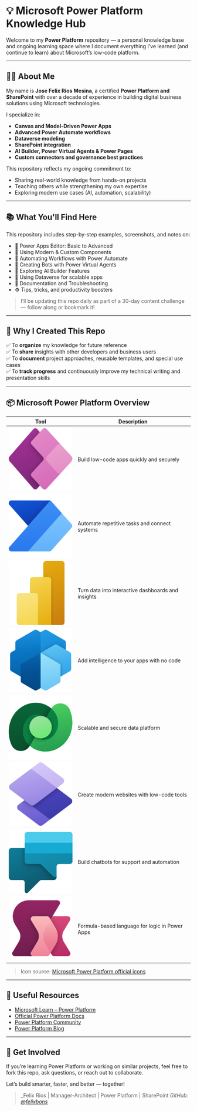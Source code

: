 # 💡 Microsoft Power Platform Knowledge Hub

Welcome to my **Power Platform** repository — a personal knowledge base and ongoing learning space where I document everything I’ve learned (and continue to learn) about Microsoft’s low-code platform.

---

## 👨‍💻 About Me

My name is **Jose Felix Rios Mesina**, a certified **Power Platform and SharePoint** with over a decade of experience in building digital business solutions using Microsoft technologies.

I specialize in:
- **Canvas and Model-Driven Power Apps**
- **Advanced Power Automate workflows**
- **Dataverse modeling**
- **SharePoint integration**
- **AI Builder, Power Virtual Agents & Power Pages**
- **Custom connectors and governance best practices**

This repository reflects my ongoing commitment to:
- Sharing real-world knowledge from hands-on projects
- Teaching others while strengthening my own expertise
- Exploring modern use cases (AI, automation, scalability)

---

## 📚 What You'll Find Here

This repository includes step-by-step examples, screenshots, and notes on:

- 🧱 Power Apps Editor: Basic to Advanced
- 🧩 Using Modern & Custom Components
- 🔁 Automating Workflows with Power Automate
- 💬 Creating Bots with Power Virtual Agents
- 🤖 Exploring AI Builder Features
- 🧠 Using Dataverse for scalable apps
- 📄 Documentation and Troubleshooting
- ⚙️ Tips, tricks, and productivity boosters

> I’ll be updating this repo daily as part of a 30-day content challenge — follow along or bookmark it!

---

## 📌 Why I Created This Repo

✅ To **organize** my knowledge for future reference  
✅ To **share** insights with other developers and business users  
✅ To **document** project approaches, reusable templates, and special use cases  
✅ To **track progress** and continuously improve my technical writing and presentation skills  

---

## 📦 Microsoft Power Platform Overview

| Tool                  | Description                                                                 |
|-----------------------|-----------------------------------------------------------------------------|
| ![Power Apps](/PowerPlatform/assets/PowerApps_scalable.svg) | Build low-code apps quickly and securely |
| ![Power Automate](/PowerPlatform/assets/PowerAutomate_scalable.svg) | Automate repetitive tasks and connect systems |
| ![Power BI](/PowerPlatform/assets/PowerBI_scalable.svg) | Turn data into interactive dashboards and insights |
| ![AI Builder](/PowerPlatform/assets/AIBuilder_scalable.svg) | Add intelligence to your apps with no code |
| ![Dataverse](/PowerPlatform/assets/Dataverse_scalable.svg) | Scalable and secure data platform |
| ![Power Pages](/PowerPlatform/assets/PowerPages_scalable.svg) | Create modern websites with low-code tools |
| ![Power Virtual Agents](/PowerPlatform/assets/PowerVirtualAgents_scalable.svg) | Build chatbots for support and automation |
| ![Power Fx](/PowerPlatform/assets/PowerFx_scalable.svg) | Formula-based language for logic in Power Apps |

> Icon source: [Microsoft Power Platform official icons](https://learn.microsoft.com/en-us/power-platform/guidance/icons)

---

## 🔗 Useful Resources

- [Microsoft Learn – Power Platform](https://learn.microsoft.com/en-us/training/powerplatform/)
- [Official Power Platform Docs](https://learn.microsoft.com/en-us/power-platform/)
- [Power Platform Community](https://powerusers.microsoft.com/)
- [Power Platform Blog](https://powerplatform.microsoft.com/en-us/blog/)

---

## 🙌 Get Involved

If you’re learning Power Platform or working on similar projects, feel free to fork this repo, ask questions, or reach out to collaborate.

Let’s build smarter, faster, and better — together!

> _Felix Rios | Manager-Architect | Power Platform | SharePoint
> _GitHub: [@felixbons](https://github.com/felixbons)_